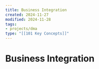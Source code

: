 ```yaml
---
title: Business Integration
created: 2024-11-27
modified: 2024-11-28
tags:
- projects/dma
type: "[[101 Key Concepts]]"
---
```

# Business Integration